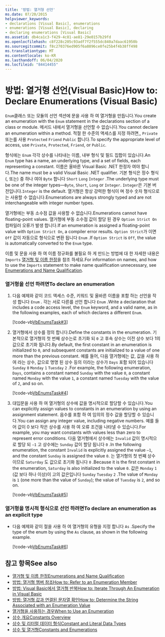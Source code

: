 ```yaml
---
title: '방법: 열거형 선언'
ms.date: 07/20/2015
helpviewer_keywords:
- declarations [Visual Basic], enumerations
- enumerations [Visual Basic], declaring
- declaring enumerations [Visual Basic]
ms.assetid: db4ca1c3-f429-4c81-ae81-29e0157b29fd
ms.openlocfilehash: c8f228c205c93adf7f2f555dc840a7daac61950b
ms.sourcegitcommit: f8c270376ed905f6a8896ce0fe25b4f4b38ff498
ms.translationtype: MT
ms.contentlocale: ko-KR
ms.lasthandoff: 06/04/2020
ms.locfileid: "84414455"
---
```

# <a name="how-to-declare-enumerations-visual-basic"></a><span data-ttu-id="ec755-102">방법: 열거형 선언(Visual Basic)</span><span class="sxs-lookup"><span data-stu-id="ec755-102">How to: Declare Enumerations (Visual Basic)</span></span>
<span data-ttu-id="ec755-103">`Enum`클래스 또는 모듈의 선언 섹션에 문을 사용 하 여 열거형을 만듭니다.</span><span class="sxs-lookup"><span data-stu-id="ec755-103">You create an enumeration with the `Enum` statement in the declarations section of a class or module.</span></span> <span data-ttu-id="ec755-104">메서드 내에서 열거형을 선언할 수 없습니다.</span><span class="sxs-lookup"><span data-stu-id="ec755-104">You cannot declare an enumeration within a method.</span></span> <span data-ttu-id="ec755-105">적절 한 수준의 액세스를 지정 하려면,, `Private` 또는를 사용 `Protected` `Friend` `Public` 합니다.</span><span class="sxs-lookup"><span data-stu-id="ec755-105">To specify the appropriate level of access, use `Private`, `Protected`, `Friend`, or `Public`.</span></span>  
  
 <span data-ttu-id="ec755-106">형식에는 `Enum` 각각 상수를 나타내는 이름, 내부 형식 및 필드 집합이 있습니다.</span><span class="sxs-lookup"><span data-stu-id="ec755-106">An `Enum` type has a name, an underlying type, and a set of fields, each representing a constant.</span></span> <span data-ttu-id="ec755-107">이름은 올바른 Visual Basic .NET 한정자 여야 합니다.</span><span class="sxs-lookup"><span data-stu-id="ec755-107">The name must be a valid Visual Basic .NET qualifier.</span></span> <span data-ttu-id="ec755-108">기본 형식은 정수 형식 (, 또는) 중 하나 여야 `Byte` 합니다 `Short` `Long` `Integer` .</span><span class="sxs-lookup"><span data-stu-id="ec755-108">The underlying type must be one of the integer types—`Byte`, `Short`, `Long` or `Integer`.</span></span> <span data-ttu-id="ec755-109">`Integer`은 기본 버전입니다.</span><span class="sxs-lookup"><span data-stu-id="ec755-109">`Integer` is the default.</span></span> <span data-ttu-id="ec755-110">열거형은 항상 강력한 형식이 며 정수 숫자 형식으로는 사용할 수 없습니다.</span><span class="sxs-lookup"><span data-stu-id="ec755-110">Enumerations are always strongly typed and are not interchangeable with integer number types.</span></span>  
  
 <span data-ttu-id="ec755-111">열거형에는 부동 소수점 값을 사용할 수 없습니다.</span><span class="sxs-lookup"><span data-stu-id="ec755-111">Enumerations cannot have floating-point values.</span></span> <span data-ttu-id="ec755-112">열거형에 부동 소수점 값이 할당 된 경우 `Option Strict On` 컴파일러 오류가 발생 합니다.</span><span class="sxs-lookup"><span data-stu-id="ec755-112">If an enumeration is assigned a floating-point value with `Option Strict On`, a compiler error results.</span></span> <span data-ttu-id="ec755-113">`Option Strict`가 이면 `Off` 값이 자동으로 형식으로 변환 됩니다 `Enum` .</span><span class="sxs-lookup"><span data-stu-id="ec755-113">If `Option Strict` is `Off`, the value is automatically converted to the `Enum` type.</span></span>  
  
 <span data-ttu-id="ec755-114">이름 및 문을 사용 하 여 이름 정규화를 불필요 하 게 만드는 방법에 대 한 자세한 내용은 `Imports` [열거형 및 이름 한정](enumerations-and-name-qualification.md)을 참조 하세요.</span><span class="sxs-lookup"><span data-stu-id="ec755-114">For information on names, and how to use the `Imports` statement to make name qualification unnecessary, see [Enumerations and Name Qualification](enumerations-and-name-qualification.md).</span></span>  
  
### <a name="to-declare-an-enumeration"></a><span data-ttu-id="ec755-115">열거형을 선언 하려면</span><span class="sxs-lookup"><span data-stu-id="ec755-115">To declare an enumeration</span></span>  
  
1. <span data-ttu-id="ec755-116">다음 예제와 같이 코드 액세스 수준, 키워드 및 올바른 이름을 포함 하는 선언을 작성 합니다 `Enum` . 각는 서로 다른를 선언 합니다 `Enum` .</span><span class="sxs-lookup"><span data-stu-id="ec755-116">Write a declaration that includes a code access level, the `Enum` keyword, and a valid name, as in the following examples, each of which declares a different `Enum`.</span></span>  
  
     [!code-vb[VbEnumsTask#3](~/samples/snippets/visualbasic/VS_Snippets_VBCSharp/VbEnumsTask/VB/Class2.vb#3)]  
  
2. <span data-ttu-id="ec755-117">열거형에서 상수를 정의 합니다.</span><span class="sxs-lookup"><span data-stu-id="ec755-117">Define the constants in the enumeration.</span></span> <span data-ttu-id="ec755-118">기본적으로 열거형의 첫 번째 상수는로 초기화 되 `0` 고 후속 상수는 이전 상수 보다 1의 값으로 초기화 됩니다.</span><span class="sxs-lookup"><span data-stu-id="ec755-118">By default, the first constant in an enumeration is initialized to `0`, and subsequent constants are initialized to a value of one more than the previous constant.</span></span> <span data-ttu-id="ec755-119">예를 들어, 다음 열거형에는 값, 값을 사용 하 여 라는 상수, 값으로 명명 된 상수 등의 이라는 상수가 `Days` 포함 되어 있습니다 `Sunday` `0` `Monday` `1` `Tuesday` `2` .</span><span class="sxs-lookup"><span data-stu-id="ec755-119">For example, the following enumeration, `Days`, contains a constant named `Sunday` with the value `0`, a constant named `Monday` with the value `1`, a constant named `Tuesday` with the value of `2`, and so on.</span></span>  
  
     [!code-vb[VbEnumsTask#4](~/samples/snippets/visualbasic/VS_Snippets_VBCSharp/VbEnumsTask/VB/Class2.vb#4)]  
  
3. <span data-ttu-id="ec755-120">대입문을 사용 하 여 열거형의 상수에 값을 명시적으로 할당할 수 있습니다.</span><span class="sxs-lookup"><span data-stu-id="ec755-120">You can explicitly assign values to constants in an enumeration by using an assignment statement.</span></span> <span data-ttu-id="ec755-121">음수를 포함 하 여 임의의 정수 값을 할당할 수 있습니다.</span><span class="sxs-lookup"><span data-stu-id="ec755-121">You can assign any integer value, including negative numbers.</span></span> <span data-ttu-id="ec755-122">예를 들어 값이 0 보다 작은 상수를 사용 하 여 오류 조건을 나타낼 수 있습니다.</span><span class="sxs-lookup"><span data-stu-id="ec755-122">For example, you may want constants with values less than zero to represent error conditions.</span></span> <span data-ttu-id="ec755-123">다음 열거형에서 상수에는 `Invalid` 값이 명시적으로 할당 되 `–1` 고 상수에는 `Sunday` 값이 할당 됩니다 `0` .</span><span class="sxs-lookup"><span data-stu-id="ec755-123">In the following enumeration, the constant `Invalid` is explicitly assigned the value `–1`, and the constant `Sunday` is assigned the value `0`.</span></span> <span data-ttu-id="ec755-124">는 열거형의 첫 번째 상수 이므로 `Saturday` 도 값으로 초기화 됩니다 `0` .</span><span class="sxs-lookup"><span data-stu-id="ec755-124">Because it is the first constant in the enumeration, `Saturday` is also initialized to the value `0`.</span></span> <span data-ttu-id="ec755-125">값은 `Monday` `1` (값 보다 하나 이상)이 고의 값은입니다 `Sunday` `Tuesday` `2` .</span><span class="sxs-lookup"><span data-stu-id="ec755-125">The value of `Monday` is `1` (one more than the value of `Sunday`); the value of `Tuesday` is `2`, and so on.</span></span>  
  
     [!code-vb[VbEnumsTask#5](~/samples/snippets/visualbasic/VS_Snippets_VBCSharp/VbEnumsTask/VB/Class2.vb#5)]  
  
### <a name="to-declare-an-enumeration-as-an-explicit-type"></a><span data-ttu-id="ec755-126">열거형을 명시적 형식으로 선언 하려면</span><span class="sxs-lookup"><span data-stu-id="ec755-126">To declare an enumeration as an explicit type</span></span>  
  
- <span data-ttu-id="ec755-127">다음 예제와 같이 절을 사용 하 여 열거형의 유형을 지정 합니다 `As` .</span><span class="sxs-lookup"><span data-stu-id="ec755-127">Specify the type of the enum by using the `As` clause, as shown in the following example.</span></span>  
  
     [!code-vb[VbEnumsTask#6](~/samples/snippets/visualbasic/VS_Snippets_VBCSharp/VbEnumsTask/VB/Class2.vb#6)]  
  
## <a name="see-also"></a><span data-ttu-id="ec755-128">참고 항목</span><span class="sxs-lookup"><span data-stu-id="ec755-128">See also</span></span>

- [<span data-ttu-id="ec755-129">열거형 및 이름 한정</span><span class="sxs-lookup"><span data-stu-id="ec755-129">Enumerations and Name Qualification</span></span>](enumerations-and-name-qualification.md)
- [<span data-ttu-id="ec755-130">방법: 열거형 멤버 참조</span><span class="sxs-lookup"><span data-stu-id="ec755-130">How to: Refer to an Enumeration Member</span></span>](how-to-refer-to-an-enumeration-member.md)
- [<span data-ttu-id="ec755-131">방법: Visual Basic에서 열거형 반복</span><span class="sxs-lookup"><span data-stu-id="ec755-131">How to: Iterate Through An Enumeration in Visual Basic</span></span>](how-to-iterate-through-an-enumeration.md)
- [<span data-ttu-id="ec755-132">방법: 열거형 값과 연결된 문자열 확인</span><span class="sxs-lookup"><span data-stu-id="ec755-132">How to: Determine the String Associated with an Enumeration Value</span></span>](how-to-determine-the-string-associated-with-an-enumeration-value.md)
- [<span data-ttu-id="ec755-133">열거형을 사용하는 경우</span><span class="sxs-lookup"><span data-stu-id="ec755-133">When to Use an Enumeration</span></span>](when-to-use-an-enumeration.md)
- [<span data-ttu-id="ec755-134">상수 개요</span><span class="sxs-lookup"><span data-stu-id="ec755-134">Constants Overview</span></span>](constants-overview.md)
- [<span data-ttu-id="ec755-135">상수 및 리터럴 데이터 형식</span><span class="sxs-lookup"><span data-stu-id="ec755-135">Constant and Literal Data Types</span></span>](constant-and-literal-data-types.md)
- [<span data-ttu-id="ec755-136">상수 및 열거형</span><span class="sxs-lookup"><span data-stu-id="ec755-136">Constants and Enumerations</span></span>](../../../language-reference/constants-and-enumerations.md)
